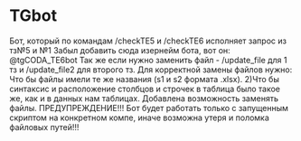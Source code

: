 # TGbot
Бот, который по командам /checkTE5 и /checkTE6 исполняет запрос из тз№5 и №1
Забыл добавить сюда изернейм бота, вот он: @tgCODA_TE6bot
Так же если нужно заменить файл - /update_file для 1 тз и /update_file2 для второго тз. Для корректной замены файлов нужно:
Что бы файлы имели те же названия (s1 и s2 формата .xlsx). 2)Что бы синтаксис и расположение столбцов и строчек в таблица было такое же, как и в данных нам таблицах.
Добавлена возможность заменять файлы. ПРЕДУПРЕЖДЕНИЕ!!! Бот будет работать только с запущенным скриптом на конкретном компе, иначе возможна утеря и поломка файловых путей!!!
